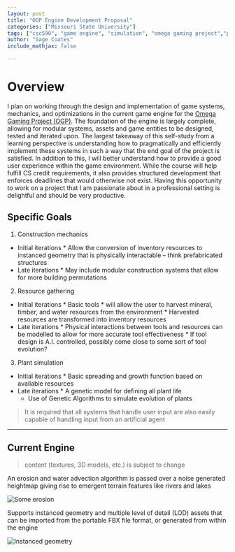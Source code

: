 ```yaml
---
layout: post
title: "OGP Engine Development Proposal"
categories: ["Missouri State University"]
tags: ["csc590", "game engine", "simulation", "omega gaming project","proposal"]
author: "Gage Coates"
include_mathjax: false

---
```


# Overview
I plan on working through the design and implementation of game systems, mechanics, and optimizations in the current game engine for the [Omega Gaming Project (OGP)](https://www.omega-gaming-project.org). The foundation of the engine is largely complete, allowing for modular systems, assets and game entities to be designed, tested and iterated upon. The largest takeaway of this self-study from a learning perspective is understanding how to pragmatically and efficiently implement these systems in such a way that the end goal of the project is satisfied. In addition to this, I will better understand how to provide a good user experience within the game environment. While the course will help fulfill CS credit requirements, it also provides structured development that enforces deadlines that would otherwise not exist. Having this opportunity to work on a project that I am passionate about in a professional setting is delightful and should be very productive.

## Specific Goals

1.	Construction mechanics
   *	Initial iterations
      * Allow the conversion of inventory resources to instanced geometry that is physically interactable – think prefabricated structures
   *	Late iterations 
      * May include modular construction systems that allow for more building permutations
2.	Resource gathering
   *	Initial iterations
      * Basic tools
      * will allow the user to harvest mineral, timber, and water resources from the environment
      * Harvested resources are transformed into inventory resources
   *	Late iterations
      * Physical interactions between tools and resources can be modelled to allow for more accurate tool effectiveness
      * If tool design is A.I. controlled, possibly come close to some sort of tool evolution?
3.	Plant simulation
   *	Initial iterations
      * Basic spreading and growth function based on available resources
   *	Late iterations
      * A genetic model for defining all plant life
        * Use of Genetic Algorithms to simulate evolution of plants

<blockquote> 
It is required that all systems that handle user input are also easily capable of handling input from an artificial agent
</blockquote>

___

## Current Engine

<blockquote> 
content (textures, 3D models, etc.) is subject to change
</blockquote>

An erosion and water advection algorithm is passed over a noise generated heightmap giving rise to emergent terrain features like rivers and lakes

![Some erosion](https://www.omega-gaming-project.org/img/screenshot0.jpg)

Supports instanced geometry and multiple level of detail (LOD) assets that can be imported from the portable FBX file format, or generated from within the engine

![Instanced geometry](https://www.omega-gaming-project.org/img/screenshot7.jpg)
